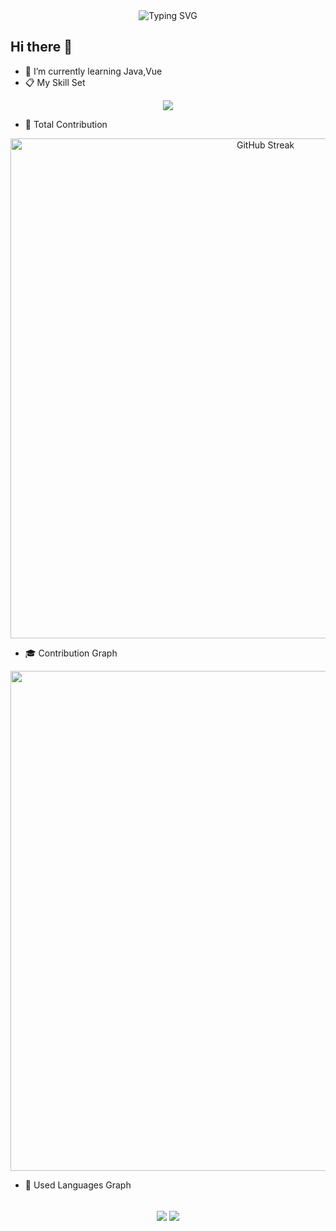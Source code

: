 <!-- https://readme-typing-svg.demolab.com/demo/ -->
<div align='center'>
    <img src="https://readme-typing-svg.demolab.com?font=Fira+Code&size=36&pause=1000&center=true&vCenter=true&random=false&width=800&height=78&lines=welcome+to+my+GitHUb+profile+page;%E5%90%84%E8%87%AA%E5%8A%AA%E5%8A%9B%EF%BC%8C%E9%A1%B6%E5%B3%B0%E7%9B%B8%E8%A7%81" alt="Typing SVG" />
</div>

## Hi there 👋
- 🌱 I’m currently learning Java,Vue
- :clipboard: My Skill Set

<p align="center">
    <!-- https://github.com/tandpfun/skill-icons?login=from_csdn -->
    <img src="https://skillicons.dev/icons?i=java,spring,mysql,postman,redis,css,html,js,ts,vue,pinia,linux,idea,git,github,&perline=6" />
</p>

- :school_satchel: Total Contribution 

<p align="center">
    <!-- https://streak-stats.demolab.com/demo/?login=from_csdn -->
    <img width="800" src="https://streak-stats.demolab.com?user=william0324&theme=dark&border_radius=4.9&locale=zh_Hans&card_width=800" alt="GitHub Streak" />
</p>

- :mortar_board: Contribution Graph

<p align="center">
    <!-- https://github.com/Ashutosh00710/github-readme-activity-graph?login=from_csdn -->
    <img width="800" src="https://github-readme-activity-graph.vercel.app/graph?username=william0324&theme=react-dark&hide_border==false&area=true" />
</p>

- :gift: Used Languages Graph

<p align="center">
    <br>
    <!-- https://github.com/anuraghazra/github-readme-stats -->
    <img align="center" src="https://github-readme-stats.vercel.app/api/wakatime?username=william0324&theme=transparent&hide_border=true&layout=compact&langs_count=22" />
    <!-- https://github.com/anuraghazra/github-readme-stats -->
    <img align="center" src="https://github-readme-stats.vercel.app/api/top-langs/?username=william0324&theme=transparent&hide_border=true&layout=pie&langs_count=6" />
    <br>
</p>
